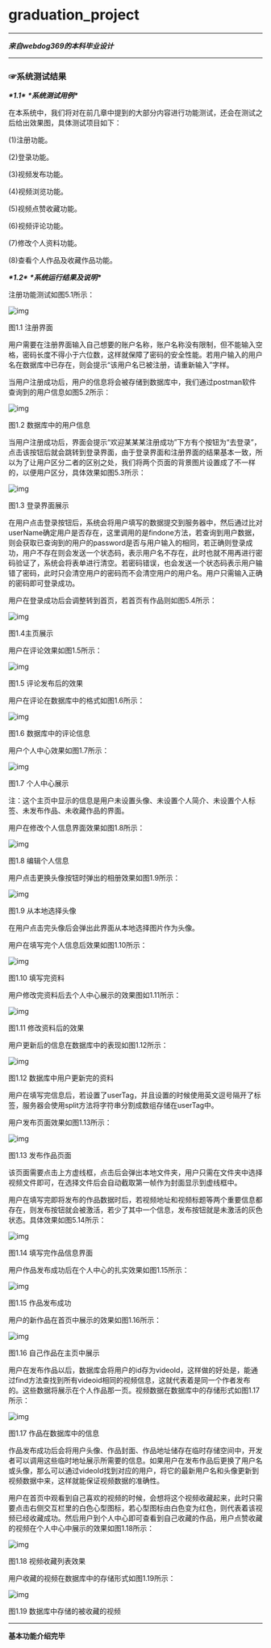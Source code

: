 # graduation_project

---

***来自webdog369的本科毕业设计***

----

### ☞系统测试结果

***\*1.1\****  ***\*系统测试用例\****

在本系统中，我们将对在前几章中提到的大部分内容进行功能测试，还会在测试之后给出效果图，具体测试项目如下：

(1)注册功能。

(2)登录功能。

(3)视频发布功能。

(4)视频浏览功能。

(5)视频点赞收藏功能。

(6)视频评论功能。

(7)修改个人资料功能。

(8)查看个人作品及收藏作品功能。

 

***\*1.2\****  ***\*系统运行结果及说明\****

注册功能测试如图5.1所示：

 

![img](file:///C:\Users\Hasee\AppData\Local\Temp\ksohtml51236\wps1.jpg) 

 

图1.1 注册界面

 

用户需要在注册界面输入自己想要的账户名称，账户名称没有限制，但不能输入空格，密码长度不得小于六位数，这样就保障了密码的安全性能。若用户输入的用户名在数据库中已存在，则会提示“该用户名已被注册，请重新输入”字样。

当用户注册成功后，用户的信息将会被存储到数据库中，我们通过postman软件查询到的用户信息如图5.2所示：

 

![img](file:///C:\Users\Hasee\AppData\Local\Temp\ksohtml51236\wps2.jpg) 

图1.2 数据库中的用户信息

 

当用户注册成功后，界面会提示“欢迎某某某注册成功”下方有个按钮为“去登录”，点击该按钮后就会跳转到登录界面，由于登录界面和注册界面的结果基本一致，所以为了让用户区分二者的区别之处，我们将两个页面的背景图片设置成了不一样的，以便用户区分，具体效果如图5.3所示：

 

![img](file:///C:\Users\Hasee\AppData\Local\Temp\ksohtml51236\wps3.jpg) 

 

图1.3 登录界面展示

 

在用户点击登录按钮后，系统会将用户填写的数据提交到服务器中，然后通过比对userName确定用户是否存在，这里调用的是findone方法，若查询到用户数据，则会获取已查询到的用户的password是否与用户输入的相同，若正确则登录成功，用户不存在则会发送一个状态码，表示用户名不存在，此时也就不用再进行密码验证了，系统会将表单进行清空。若密码错误，也会发送一个状态码表示用户输错了密码，此时只会清空用户的密码而不会清空用户的用户名。用户只需输入正确的密码即可登录成功。

用户在登录成功后会调整转到首页，若首页有作品则如图5.4所示：

![img](file:///C:\Users\Hasee\AppData\Local\Temp\ksohtml51236\wps4.jpg) 

 

图1.4主页展示

用户在评论效果如图1.5所示：

 

![img](file:///C:\Users\Hasee\AppData\Local\Temp\ksohtml51236\wps5.jpg) 

 

图1.5 评论发布后的效果

 

用户在评论在数据库中的格式如图1.6所示：

![img](file:///C:\Users\Hasee\AppData\Local\Temp\ksohtml51236\wps6.jpg) 

 

图1.6 数据库中的评论信息

 

用户个人中心效果如图1.7所示：

 

![img](file:///C:\Users\Hasee\AppData\Local\Temp\ksohtml51236\wps7.jpg) 

 

图1.7 个人中心展示

 

注：这个主页中显示的信息是用户未设置头像、未设置个人简介、未设置个人标签、未发布作品、未收藏作品的界面。

用户在修改个人信息界面效果如图1.8所示：

![img](file:///C:\Users\Hasee\AppData\Local\Temp\ksohtml51236\wps8.jpg) 

 

图1.8 编辑个人信息

 

用户点击更换头像按钮时弹出的相册效果如图1.9所示：

 

![img](file:///C:\Users\Hasee\AppData\Local\Temp\ksohtml51236\wps9.jpg) 

图1.9 从本地选择头像

 

在用户点击完头像后会弹出此界面从本地选择图片作为头像。

用户在填写完个人信息后效果如图1.10所示：

![img](file:///C:\Users\Hasee\AppData\Local\Temp\ksohtml51236\wps10.jpg) 

 

图1.10 填写完资料

 

用户修改完资料后去个人中心展示的效果图如1.11所示：

 

![img](file:///C:\Users\Hasee\AppData\Local\Temp\ksohtml51236\wps11.jpg) 

 

图1.11 修改资料后的效果

 

用户更新后的信息在数据库中的表现如图1.12所示：

![img](file:///C:\Users\Hasee\AppData\Local\Temp\ksohtml51236\wps12.jpg) 

图1.12 数据库中用户更新完的资料

 

用户在填写完信息后，若设置了userTag，并且设置的时候使用英文逗号隔开了标签，服务器会使用split方法将字符串分割成数组存储在userTag中。

用户发布页面效果如图1.13所示：

 

![img](file:///C:\Users\Hasee\AppData\Local\Temp\ksohtml51236\wps13.jpg) 

 

图1.13 发布作品页面

 

该页面需要点击上方虚线框，点击后会弹出本地文件夹，用户只需在文件夹中选择视频文件即可，在选择文件后会自动截取第一帧作为封面显示到虚线框中。

用户在填写完即将发布的作品数据时后，若视频地址和视频标题等两个重要信息都存在，则发布按钮就会被激活，若少了其中一个信息，发布按钮就是未激活的灰色状态。具体效果如图5.14所示：

![img](file:///C:\Users\Hasee\AppData\Local\Temp\ksohtml51236\wps14.jpg) 

 

图1.14 填写完作品信息界面

 

用户作品发布成功后在个人中心的扎实效果如图1.15所示：

 

![img](file:///C:\Users\Hasee\AppData\Local\Temp\ksohtml51236\wps15.jpg) 

 

图1.15 作品发布成功

 

 

用户的新作品在首页中展示的效果如图1.16所示：

 

![img](file:///C:\Users\Hasee\AppData\Local\Temp\ksohtml51236\wps16.jpg) 

 

图1.16 自己作品在主页中展示

 

用户在发布作品以后，数据库会将用户的id存为videoId，这样做的好处是，能通过find方法查找到所有videoid相同的视频信息，这就代表着是同一个作者发布的。这些数据将展示在个人作品那一页。视频数据在数据库中的存储形式如图1.17所示：

 

![img](file:///C:\Users\Hasee\AppData\Local\Temp\ksohtml51236\wps17.jpg) 

 

图1.17 作品在数据库中的信息

 

作品发布成功后会将用户头像、作品封面、作品地址储存在临时存储空间中，开发者可以调用这些临时地址展示所需要的信息。如果用户在发布作品后更换了用户名或头像，那么可以通过videoId找到对应的用户，将它的最新用户名和头像更新到视频数据中来，这样就能保证视频数据的准确性。

用户在首页中观看到自己喜欢的视频的时候，会想将这个视频收藏起来，此时只需要点击右侧交互栏里的白色心型图标，若心型图标由白色变为红色，则代表着该视频已经收藏成功。然后用户到个人中心即可查看到自己收藏的作品，用户点赞收藏的视频在个人中心中展示的效果如图1.18所示：

 

![img](file:///C:\Users\Hasee\AppData\Local\Temp\ksohtml51236\wps18.jpg) 

 

图1.18 视频收藏列表效果

 

用户收藏的视频在数据库中的存储形式如图1.19所示：

 

![img](file:///C:\Users\Hasee\AppData\Local\Temp\ksohtml51236\wps19.jpg) 

 

图1.19 数据库中存储的被收藏的视频

---

**基本功能介绍完毕**